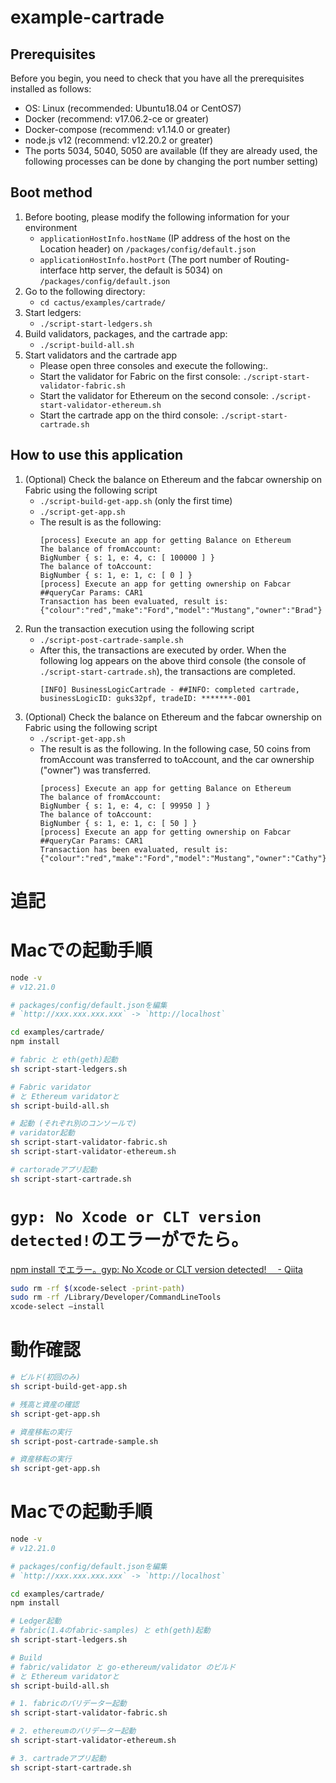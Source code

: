 # example-cartrade

## Prerequisites

Before you begin, you need to check that you have all the prerequisites installed as follows:
- OS: Linux (recommended: Ubuntu18.04 or CentOS7)
- Docker (recommend: v17.06.2-ce or greater)
- Docker-compose (recommend: v1.14.0 or greater)
- node.js v12 (recommend: v12.20.2 or greater)
- The ports 5034, 5040, 5050 are available (If they are already used, the following processes can be done by changing the port number setting)

## Boot method

1. Before booting, please modify the following information for your environment
	- `applicationHostInfo.hostName` (IP address of the host on the Location header) on `/packages/config/default.json`
	- `applicationHostInfo.hostPort` (The port number of Routing-interface http server, the default is 5034) on `/packages/config/default.json`
1. Go to the following directory:
	- `cd cactus/examples/cartrade/`
1. Start ledgers:
	- `./script-start-ledgers.sh` 
1. Build validators, packages, and the cartrade app:
	- `./script-build-all.sh`
1. Start validators and the cartrade app
	- Please open three consoles and execute the following:.
	- Start the validator for Fabric on the first console:
		`./script-start-validator-fabric.sh`
	- Start the validator for Ethereum on the second console: 
		`./script-start-validator-ethereum.sh`
	- Start the cartrade app on the third console:
		`./script-start-cartrade.sh`

## How to use this application

1. (Optional) Check the balance on Ethereum and the fabcar ownership on Fabric using the following script
	- `./script-build-get-app.sh` (only the first time)
	- `./script-get-app.sh`
	- The result is as the following:
		```
		[process] Execute an app for getting Balance on Ethereum
		The balance of fromAccount:
		BigNumber { s: 1, e: 4, c: [ 100000 ] }
		The balance of toAccount:
		BigNumber { s: 1, e: 1, c: [ 0 ] }
		[process] Execute an app for getting ownership on Fabcar
		##queryCar Params: CAR1
		Transaction has been evaluated, result is: {"colour":"red","make":"Ford","model":"Mustang","owner":"Brad"}
		```
1. Run the transaction execution using the following script
	- `./script-post-cartrade-sample.sh`
	- After this, the transactions are executed by order. When the following log appears on the above third console (the console of `./script-start-cartrade.sh`), the transactions are completed.
		```
		[INFO] BusinessLogicCartrade - ##INFO: completed cartrade, businessLogicID: guks32pf, tradeID: *******-001
		```
1. (Optional) Check the balance on Ethereum and the fabcar ownership on Fabric using the following script
	- `./script-get-app.sh`
	- The result is as the following. In the following case, 50 coins from fromAccount was transferred to toAccount, and the car ownership ("owner") was transferred.
		```
		[process] Execute an app for getting Balance on Ethereum
		The balance of fromAccount:
		BigNumber { s: 1, e: 4, c: [ 99950 ] }
		The balance of toAccount:
		BigNumber { s: 1, e: 1, c: [ 50 ] }
		[process] Execute an app for getting ownership on Fabcar
		##queryCar Params: CAR1
		Transaction has been evaluated, result is: {"colour":"red","make":"Ford","model":"Mustang","owner":"Cathy"}
		```
  

# 追記
# Macでの起動手順
```sh
node -v
# v12.21.0

# packages/config/default.jsonを編集 
# `http://xxx.xxx.xxx.xxx` -> `http://localhost`

cd examples/cartrade/
npm install

# fabric と eth(geth)起動
sh script-start-ledgers.sh 

# Fabric varidator
# と Ethereum varidatorと
sh script-build-all.sh

# 起動 (それぞれ別のコンソールで)
# varidator起動
sh script-start-validator-fabric.sh
sh script-start-validator-ethereum.sh

# cartoradeアプリ起動
sh script-start-cartrade.sh
```

# `gyp: No Xcode or CLT version detected!`のエラーがでたら。
[npm install でエラー。gyp: No Xcode or CLT version detected!　 - Qiita](https://qiita.com/baby-0105/items/18f6fbc073e160bf83ac)
```sh
sudo rm -rf $(xcode-select -print-path)
sudo rm -rf /Library/Developer/CommandLineTools
xcode-select —install
```

# 動作確認
```sh
# ビルド(初回のみ)
sh script-build-get-app.sh 

# 残高と資産の確認
sh script-get-app.sh

# 資産移転の実行
sh script-post-cartrade-sample.sh

# 資産移転の実行
sh script-get-app.sh
```


# Macでの起動手順
```sh
node -v
# v12.21.0

# packages/config/default.jsonを編集 
# `http://xxx.xxx.xxx.xxx` -> `http://localhost`

cd examples/cartrade/
npm install

# Ledger起動
# fabric(1.4のfabric-samples) と eth(geth)起動
sh script-start-ledgers.sh 

# Build
# fabric/validator と go-ethereum/validator のビルド
# と Ethereum varidatorと
sh script-build-all.sh

# 1. fabricのバリデーター起動
sh script-start-validator-fabric.sh

# 2. ethereumのバリデーター起動
sh script-start-validator-ethereum.sh

# 3. cartradeアプリ起動
sh script-start-cartrade.sh
```
